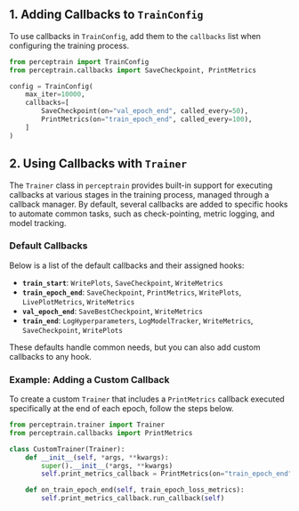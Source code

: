 ## 1. Adding Callbacks to `TrainConfig`

To use callbacks in `TrainConfig`, add them to the `callbacks` list when configuring the training process.

```python exec="on" source="material-block" html="1"
from perceptrain import TrainConfig
from perceptrain.callbacks import SaveCheckpoint, PrintMetrics

config = TrainConfig(
    max_iter=10000,
    callbacks=[
        SaveCheckpoint(on="val_epoch_end", called_every=50),
        PrintMetrics(on="train_epoch_end", called_every=100),
    ]
)
```

## 2. Using Callbacks with `Trainer`

The `Trainer` class in `perceptrain` provides built-in support for executing callbacks at various stages in the training process, managed through a callback manager. By default, several callbacks are added to specific hooks to automate common tasks, such as check-pointing, metric logging, and model tracking.

### Default Callbacks

Below is a list of the default callbacks and their assigned hooks:

- **`train_start`**: `WritePlots`, `SaveCheckpoint`, `WriteMetrics`
- **`train_epoch_end`**: `SaveCheckpoint`, `PrintMetrics`, `WritePlots`, `LivePlotMetrics`, `WriteMetrics`
- **`val_epoch_end`**: `SaveBestCheckpoint`, `WriteMetrics`
- **`train_end`**: `LogHyperparameters`, `LogModelTracker`, `WriteMetrics`, `SaveCheckpoint`, `WritePlots`

These defaults handle common needs, but you can also add custom callbacks to any hook.

### Example: Adding a Custom Callback

To create a custom `Trainer` that includes a `PrintMetrics` callback executed specifically at the end of each epoch, follow the steps below.

```python exec="on" source="material-block" html="1"
from perceptrain.trainer import Trainer
from perceptrain.callbacks import PrintMetrics

class CustomTrainer(Trainer):
    def __init__(self, *args, **kwargs):
        super().__init__(*args, **kwargs)
        self.print_metrics_callback = PrintMetrics(on="train_epoch_end", called_every = 10)

    def on_train_epoch_end(self, train_epoch_loss_metrics):
        self.print_metrics_callback.run_callback(self)
```
